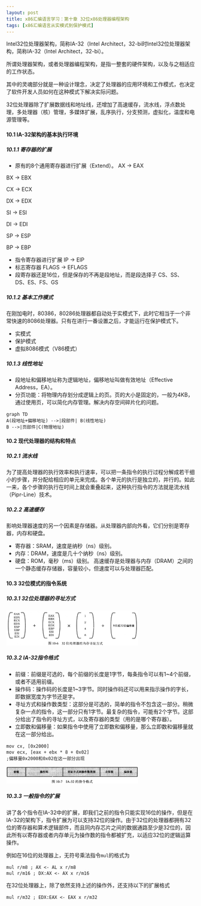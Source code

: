 ```yaml
---
layout: post
title: x86汇编语言学习：第十章 32位x86处理器编程架构
tags: [x86汇编语言从实模式到保护模式]
---
```


Intel32位处理器架构，简称IA-32（Intel Architect，32-bi时Intel32位处理器架构，简称IA-32（Intel Architect，32-bi）。

所谓处理器架构，或者处理器编程架构，是指一整套的硬件架构，以及与之相适应的工作状态。

其中的灵魂部分就是一种设计理念，决定了处理器的应用环境和工作模式，也决定了软件开发人员如何在这种模式下解决实际问题。

32位处理器除了扩展数据线和地址线，还增加了高速缓存，流水线，浮点数处理，多处理器（核）管理，多媒体扩展，乱序执行，分支预测，虚拟化，温度和电源管理等。

#### 10.1 IA-32架构的基本执行环境
##### 10.1.1 寄存器的扩展
* 原有的8个通用寄存器进行扩展（Extend）。
AX -> EAX

BX -> EBX

CX -> ECX

DX -> EDX

SI -> ESI

DI -> EDI

SP -> ESP

BP -> EBP

* 指令寄存器进行扩展
IP -> EIP
* 标志寄存器
FLAGS -> EFLAGS
* 段寄存器还是16位，但是保存的不再是段地址，而是段选择子
CS、SS、DS、ES、FS、GS

##### 10.1.2 基本工作模式
在刚加电时，80386，80286处理器都自动处于实模式下，此时它相当于一个非常快速的8086处理器。只有在进行一番设置之后，才能运行在保护模式下。
* 实模式
* 保护模式
* 虚拟8086模式（V86模式）

##### 10.1.3 线性地址
* 段地址和偏移地址称为逻辑地址，偏移地址叫做有效地址（Effective Address，EA）。
* 分页功能：将物理内存划分成逻辑上的页。页的大小是固定的，一般为4KB，通过使用页，可以简化内存管理。解决内存空间碎片化的问题。
```mermaid
graph TD
A(段地址+偏移地址) -->|段部件| B(线性地址)
B -->|页部件|C(物理地址)
```
#### 10.2 现代处理器的结构和特点
##### 10.2.1 流水线
为了提高处理器的执行效率和执行速率，可以把一条指令的执行过程分解成若干细小的步骤，并分配给相应的单元来完成。各个单元的执行是独立的，并行的。如此一来，各个步骤的执行在时间上就会重叠起来，这种执行指令的方法就是流水线（Pipr-Line）技术。
##### 10.2.2 高速缓存
影响处理器速度的另一个因素是存储器。从处理器内部向外看，它们分别是寄存器，内存和硬盘。
* 寄存器：SRAM，速度是纳秒（ns）级别。
* 内存：DRAM，速度是几十个纳秒（ns）级别。
* 硬盘：ROM，毫秒（ms）级别。
高速缓存是处理器与内存（DRAM）之间的一个静态缓存存储器，容量较小，但速度可以与处理器匹配。

#### 10.3 32位模式的指令系统
##### 10.3.1 32位处理器的寻址方式

<img src="https://github.com/firstmoonlight/MarkdownImages/blob/main/x86_assembly_nasm/Image15.png?raw=true" width="70%">

##### 10.3.2 IA-32指令格式
* 前缀：前缀是可选的，每个前缀的长度是1字节，每条指令可以有1~4个前缀，或者不适用前缀。
* 操作码：操作码的长度是1~3字节。同时操作码还可以用来指示操作的字长，即数据宽度为字节还是字。
* 寻址方式和操作数类型：这部分是可选的，简单的指令不包含这一部分。稍微复杂一点的指令，这一部分只有1字节。最复杂的指令，可能有2个字节。这部分给出了指令的寻址方式，以及寄存器的类型（用的是哪个寄存器）。
* 立即数和偏移量：如果指令中使用了立即数和偏移量，那么立即数和偏移量就在这一部分给出。
```
mov cx, [0x2000]
mov ecx, [eax + ebx * 8 + 0x02]
;偏移量0x2000和0x02在这一部分出现
```

<img src="https://github.com/firstmoonlight/MarkdownImages/blob/main/x86_assembly_nasm/Image16.png?raw=true" width="70%">

##### 10.3.3 一般指令的扩展
讲了各个指令在IA-32中的扩展，即我们之前的指令只能实现16位的操作，但是在IA-32的架构下，指令扩展为可以支持32位的操作。由于32位的处理器都拥有32位的寄存器和算术逻辑部件，而且同内存芯片之间的数据通路至少是32位的，因此所有以寄存器或者内存单元为操作数的指令都被扩充，以适应32位的逻辑运算操作。


例如在16位的处理器上，无符号乘法指令`mul`的格式为
```
mul r/m8 ; AX <- AL x r/m8
mul r/m16 ; DX:AX <- AX x r/m16
```
在32位处理器上，除了依然支持上述的操作外，还支持以下的扩展格式
```
mul r/m32 ; EDX:EAX <- EAX x r/m32 
```




